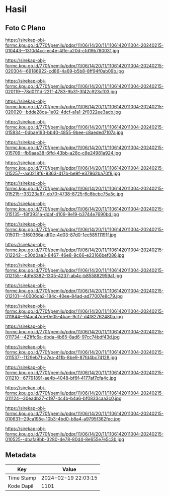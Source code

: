 # Hasil

## Foto C Plano

https://sirekap-obj-formc.kpu.go.id/770f/pemilu/pdpr/11/06/14/20/11/1106142011004-20240215-010443--1310d4cc-ec4e-4ffe-a20d-cfd19b780031.jpg

https://sirekap-obj-formc.kpu.go.id/770f/pemilu/pdpr/11/06/14/20/11/1106142011004-20240215-020304--69186922-cd86-4a69-b5b8-8ff94f0ab09b.jpg

https://sirekap-obj-formc.kpu.go.id/770f/pemilu/pdpr/11/06/14/20/11/1106142011004-20240215-020119--78d0f11d-221f-4783-9b31-3f42c923cf03.jpg

https://sirekap-obj-formc.kpu.go.id/770f/pemilu/pdpr/11/06/14/20/11/1106142011004-20240215-020020--bdde28ca-1e02-4dcf-a1a1-2f0322ee3acb.jpg

https://sirekap-obj-formc.kpu.go.id/770f/pemilu/pdpr/11/06/14/20/11/1106142011004-20240215-015834--0dbae193-bb40-4855-9bee-c8aeded7107a.jpg

https://sirekap-obj-formc.kpu.go.id/770f/pemilu/pdpr/11/06/14/20/11/1106142011004-20240215-015709--fb9aaa38-6ffd-43bb-a28c-c8e24981a924.jpg

https://sirekap-obj-formc.kpu.go.id/770f/pemilu/pdpr/11/06/14/20/11/1106142011004-20240215-015257--aa0218f6-9363-417b-be9f-e37962ba70f8.jpg

https://sirekap-obj-formc.kpu.go.id/770f/pemilu/pdpr/11/06/14/20/11/1106142011004-20240215-015215--33223a67-eb70-4738-8725-6c8bcbc75a5c.jpg

https://sirekap-obj-formc.kpu.go.id/770f/pemilu/pdpr/11/06/14/20/11/1106142011004-20240215-015135--f8f3931a-ddaf-4109-9e19-b3744e7690bd.jpg

https://sirekap-obj-formc.kpu.go.id/770f/pemilu/pdpr/11/06/14/20/11/1106142011004-20240215-015011--3f60366a-df0e-4d03-87d0-1ec58511191f.jpg

https://sirekap-obj-formc.kpu.go.id/770f/pemilu/pdpr/11/06/14/20/11/1106142011004-20240215-012242--c30d0aa3-8467-46e8-9c66-e23166bef086.jpg

https://sirekap-obj-formc.kpu.go.id/770f/pemilu/pdpr/11/06/14/20/11/1106142011004-20240215-012155--4dfe3382-1305-4237-ab4c-b855882959a1.jpg

https://sirekap-obj-formc.kpu.go.id/770f/pemilu/pdpr/11/06/14/20/11/1106142011004-20240215-012101--40006da2-184c-40ee-84ad-ad77007e8c79.jpg

https://sirekap-obj-formc.kpu.go.id/770f/pemilu/pdpr/11/06/14/20/11/1106142011004-20240215-011844--94ac47d5-0e05-4bae-9c17-d4f82762480a.jpg

https://sirekap-obj-formc.kpu.go.id/770f/pemilu/pdpr/11/06/14/20/11/1106142011004-20240215-011734--421ffc6a-dbda-4b65-8ad6-97cc74bdf43d.jpg

https://sirekap-obj-formc.kpu.go.id/770f/pemilu/pdpr/11/06/14/20/11/1106142011004-20240215-011537--1129eb71-a7ea-411b-8be9-87fd4bc74128.jpg

https://sirekap-obj-formc.kpu.go.id/770f/pemilu/pdpr/11/06/14/20/11/1106142011004-20240215-011210--67791891-ae4b-4048-bf6f-4177af7cfa4c.jpg

https://sirekap-obj-formc.kpu.go.id/770f/pemilu/pdpr/11/06/14/20/11/1106142011004-20240215-011124--30eadb27-c197-4c4b-b4a6-bf0833caa3c0.jpg

https://sirekap-obj-formc.kpu.go.id/770f/pemilu/pdpr/11/06/14/20/11/1106142011004-20240215-010631--29ca195e-10b3-4bd0-b8a4-a9795f362fec.jpg

https://sirekap-obj-formc.kpu.go.id/770f/pemilu/pdpr/11/06/14/20/11/1106142011004-20240215-010525--dbafa9bb-3280-4e78-80d4-8e655e7e5c3b.jpg


## Metadata

| Key        | Value               |
| ---------- | ------------------- |
| Time Stamp | 2024-02-19 22:03:15 |
| Kode Dapil | 1101                |



